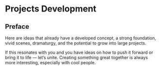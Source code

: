 # Projects Development

## Preface

Here are ideas that already have a developed concept, a strong foundation, vivid scenes, dramaturgy, and the potential to grow into large projects.

If this resonates with you and you have ideas on how to push it forward or bring it to life — let’s unite. Creating something great together is always more interesting, especially with cool people.
